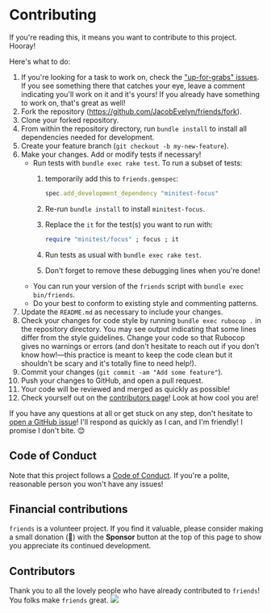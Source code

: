 # Contributing

If you're reading this, it means you want to contribute to this project. Hooray!

Here's what to do:

1.  If you're looking for a task to work on, check the
    ["up-for-grabs" issues](https://github.com/JacobEvelyn/friends/labels/upforgrabs). If you see something there that catches your
    eye, leave a comment indicating you'll work on it and
    it's yours! If you already have something to work on,
    that's great as well!
2.  Fork the repository (https://github.com/JacobEvelyn/friends/fork).
3.  Clone your forked repository.
4.  From within the repository directory, run
    `bundle install` to install all dependencies needed for development.
5.  Create your feature branch
    (`git checkout -b my-new-feature`).
6.  Make your changes. Add or modify tests if necessary!
    - Run tests with `bundle exec rake test`. To run a subset of tests:
      1. temporarily add this to `friends.gemspec`:


          ```ruby
          spec.add_development_dependency "minitest-focus"
          ```
      2. Re-run `bundle install` to install `minitest-focus`.
      3. Replace the `it` for the test(s) you want to run with:


          ```ruby
          require "minitest/focus" ; focus ; it
          ```
      4. Run tests as usual with `bundle exec rake test`.
      5. Don't forget to remove these debugging lines when you're done!
    - You can run your version of the `friends` script with `bundle exec bin/friends`.
    - Do your best to conform to existing style and commenting patterns.
7.  Update the `README.md` as necessary to include your changes.
8.  Check your changes for code style by running `bundle exec rubocop .` in
    the repository directory. You may see output indicating that some lines
    differ from the style guidelines. Change your code so that Rubocop gives
    no warnings or errors (and don't hesitate to reach out if you don't know how!—this practice is meant to keep the code clean but it shouldn't be
    scary and it's totally fine to need help!).
9.  Commit your changes
    (`git commit -am "Add some feature"`).
10. Push your changes to GitHub, and open a pull request.
11. Your code will be reviewed and merged as quickly as
    possible!
12. Check yourself out on the [contributors page](https://github.com/JacobEvelyn/friends/graphs/contributors)! Look at how cool you are!

If you have any questions at all or get stuck on any step,
don't hesitate to
[open a GitHub issue](https://github.com/JacobEvelyn/friends/issues/new)!
I'll respond as quickly as I can, and I'm friendly! I
promise I don't bite. 😊

## Code of Conduct

Note that this project follows a [Code of Conduct](https://github.com/JacobEvelyn/friends/blob/master/CODE_OF_CONDUCT.md).
If you're a polite, reasonable person you won't have any issues!

## Financial contributions

`friends` is a volunteer project. If you find it valuable, please consider
making a small donation (🙏) with the **Sponsor** button at the top of this page
to show you appreciate its continued development.

## Contributors

Thank you to all the lovely people who have already contributed to `friends`!
You folks make `friends` great.
<a href="graphs/contributors"><img src="https://opencollective.com/friends/contributors.svg?width=890" /></a>
